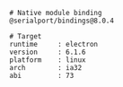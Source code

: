     # Native module binding
    @serialport/bindings@8.0.4
    
    # Target
    runtime     : electron 
    version     : 6.1.6
    platform    : linux
    arch        : ia32
    abi         : 73
